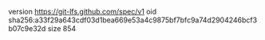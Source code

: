 version https://git-lfs.github.com/spec/v1
oid sha256:a33f29a643cdf03d1bea669e53a4c9875bf7bfc9a74d2904246bcf3b07c9e32d
size 854
